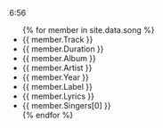 6:56
<ul>
{% for member in site.data.song %}
  <li>{{ member.Track }}</li>
  <li>{{ member.Duration }}</li>
  <li>{{ member.Album }}</li>
  <li>{{ member.Artist }}</li>
  <li>{{ member.Year }}</li>
  <li>{{ member.Label }}</li>
  <li>{{ member.Lyrics }}</li>
  <li>{{ member.Singers[0] }}</li>
{% endfor %}
</ul>
